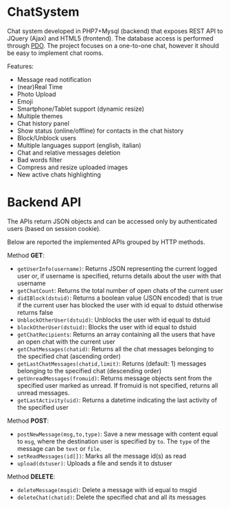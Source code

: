 # ChatSystem

Chat system developed in PHP7+Mysql (backend) that exposes REST API to JQuery (Ajax) and HTML5 (frontend).
The database access is performed through [PDO](https://www.php.net/manual/en/book.pdo.php).
The project focuses on a one-to-one chat, however it should be easy to implement chat rooms.

Features:
*  Message read notification
*  (near)Real Time
*  Photo Upload
*  Emoji
*  Smartphone/Tablet support (dynamic resize)
*  Multiple themes
*  Chat history panel
*  Show status (online/offline) for contacts in the chat history
*  Block/Unblock users
*  Multiple languages support (english, italian)
*  Chat and relative messages deletion
*  Bad words filter
*  Compress and resize uploaded images
*  New active chats highlighting

# Backend API
The APIs return JSON objects and can be accessed only by authenticated users (based on session cookie).

Below are reported the implemented APIs grouped by HTTP methods.

Method **GET**:
*  `getUserInfo(username)`: Returns JSON representing the current logged user or, if username is specified, returns details about the user with that username
*  `getChatCount`: Returns the total number of open chats of the current user
*  `didIBlock(dstuid)`: Returns a boolean value (JSON encoded) that is true if the current user has blocked the user with id equal to dstuid otherwise returns false
*  `UnblockOtherUser(dstuid)`: Unblocks the user with id equal to dstuid
*  `blockOtherUser(dstuid)`: Blocks the user with id equal to dstuid
*  `getChatRecipients`: Returns an array containing all the users that have an open chat with the current user
*  `getChatMessages(chatid)`: Returns all the chat messages belonging to the specified chat (ascending order)
*  `getLastChatMessages(chatid,limit)`: Returns <limit> (default: 1) messages belonging to the specified chat (descending order)
*  `getUnreadMessages(fromuid)`: Returns message objects sent from the specified user marked as unread. If fromuid is not specified, returns all unread messages.
*  `getLastActivity(uid)`: Returns a datetime indicating the last activity of the specified user

Method **POST**:
*  `postNewMessage(msg,to,type)`: Save a new message with content equal to `msg`, where the destination user is specified by `to`. The `type` of the message can be `text` or `file`.
*  `setReadMessages(id[])`: Marks all the message id(s) as read
*  `upload(dstuser)`: Uploads a file and sends it to dstuser

Method **DELETE**:
*  `deleteMessage(msgid)`: Delete a message with id equal to msgid
*  `deleteChat(chatid)`: Delete the specified chat and all its messages
